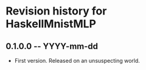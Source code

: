 # Revision history for HaskellMnistMLP

## 0.1.0.0 -- YYYY-mm-dd

* First version. Released on an unsuspecting world.
